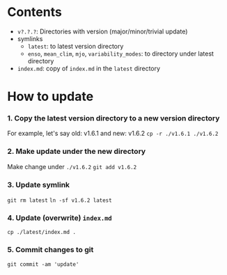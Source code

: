 # Contents

- `v?.?.?`: Directories with version (major/minor/trivial update)
- symlinks 
  - `latest`: to latest version directory
  - `enso`, `mean_clim`, `mjo`, `variability_modes`: to directory under latest directory
- `index.md`: copy of `index.md` in the `latest` directory

# How to update

### 1. Copy the latest version directory to a new version directory
For example, let's say old: v1.6.1 and new: v1.6.2
```cp -r ./v1.6.1 ./v1.6.2```

### 2. Make update under the new directory
Make change under `./v1.6.2`
```git add v1.6.2```

### 3. Update symlink
```git rm latest```
```ln -sf v1.6.2 latest```

### 4. Update (overwrite) `index.md`
```cp ./latest/index.md .```

### 5. Commit changes to git
```git commit -am 'update'```

